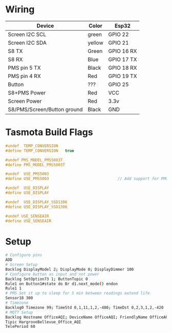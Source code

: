 # Wiring

| Device | Color | Esp32 |
| --- | --- | --- |
| Screen I2C SCL | green | GPIO 22 |
| Screen I2C SDA | yellow | GPIO 21 |
| S8 TX | Green | GPIO 16 RX |
| S8 RX | Blue | GPIO 17 TX |
| PMS pin 5 TX | Black | GPIO 18 RX |
| PMS pin 4 RX | Red | GPIO 19 TX |
| Button | ??? | GPIO 25 |
| S8+PMS Power | Red | VCC |
| Screen Power | Red | 3.3v |
| S8/PMS/Screen/Button ground | Black | GND |

# Tasmota Build Flags
```c++
#undef  TEMP_CONVERSION
#define TEMP_CONVERSION   true

#undef PMS_MODEL_PMS5003T
#define PMS_MODEL_PMS5003T

#undef  USE_PMS5003
#define USE_PMS5003                              // Add support for PMS5003 and PMS7003 particle concentration sensor (+1k3 code)

#undef  USE_DISPLAY
#define USE_DISPLAY

#undef  USE_DISPLAY_SSD1306
#define USE_DISPLAY_SSD1306

#undef USE_SENSEAIR
#define USE_SENSEAIR

```

# Setup

```sh
# Configure pins
ADD
# Screen Setup
Backlog DisplayModel 2; DisplayMode 0; DisplayDimmer 100
# Configure button as input and not power
Backlog SetOption73 1; ButtonTopic 0
Rule1 on Button1#state do Br d1.next_mode() endon
Rule1 1
# PMS Set it up to sleep for 5 min between readings extend life
Sensor18 300
# Timezone
Backlog0 Timezone 99; TimeStd 0,1,11,1,2,-480; TimeDst 0,2,3,1,2,-420
# MQTT Setup
Backlog Hostname OfficeAQI; DeviceName OfficeAQI; FriendlyName OfficeAQI
Tipic HargroveBellevue_Office_AQI
TelePeriod 60
```


